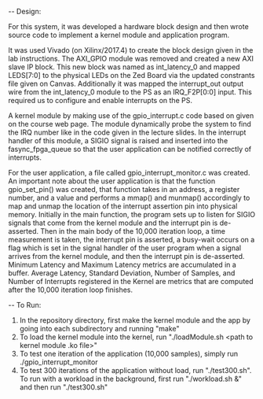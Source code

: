 -- Design:

For this system, it was developed a hardware block design and then wrote source code to implement a kernel module and 
application program. 

It was used Vivado (on Xilinx/2017.4) to create the block design given in the lab instructions. The AXI_GPIO module was removed and 
created a new AXI slave IP block. This new block was named as int_latency_0 and mapped LEDS[7:0] to the physical LEDs on the 
Zed Board via the updated constrants file given on Canvas. Additionally it was mapped the interrupt_out output wire from the 
int_latency_0 module to the PS as an IRQ_F2P[0:0] input. This required us to configure and enable interrupts on the PS.

A kernel module by making use of the gpio_interrupt.c code based on given on the course web page. The module dynamically probe 
the system to find the IRQ number like in the code given in the lecture slides. In the interrupt handler of this module, 
a SIGIO signal is raised and inserted into the fasync_fpga_queue so that the user application can be notified correctly 
of interrupts. 

For the user application, a file called gpio_interrupt_monitor.c was created. An important note about the user application is that
the function gpio_set_pin() was created, that function takes in an address, a register number, and a value and performs a mmap() 
and munmap() accordingly to map and unmap the location of the interrupt assertion pin into physical memory. 
Initially in the main function, the program sets up to listen for SIGIO signals that come from the kernel module and the 
interrupt pin is de-asserted. Then in the main body of the 10,000 iteration loop, a time measurement is taken, the interrupt 
pin is asserted, a busy-wait occurs on a flag which is set in the signal handler of the user program when a signal arrives 
from the kernel module, and then the interrupt pin is de-asserted. Minimum Latency and Maximum Latency metrics are accumulated 
in a buffer. Average Latency, Standard Deviation, Number of Samples, and Number of Interrupts registered in the Kernel are 
metrics that are computed after the 10,000 iteration loop finishes.

-- To Run:

1. In the repository directory, first make the kernel module and the app by going into each subdirectory and running "make"
2. To load the kernel module into the kernel, run "./loadModule.sh <path to kernel module .ko file>"
3. To test one iteration of the application (10,000 samples), simply run ./gpio_interrupt_monitor
3. To test 300 iterations of the application without load, run "./test300.sh". To run with a workload in the background, first run "./workload.sh &" and then run "./test300.sh" 

